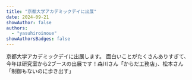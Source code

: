 ```yaml
---
title: "京都大学アカデミックデイに出展"
date: 2024-09-21
showAuthor: false
authors:
  - "yasuhiroinoue"
showAuthorsBadges: false
---
```


京都大学アカデミックデイに出展します。
面白いことがたくさんありすぎて、今年は研究室から2ブースの出展です！森川さん「からだ工務店」、松本さん「制御もないのに歩き出す」
